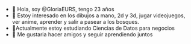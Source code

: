 - 👋 Hola, soy @GloriaEURS, tengo 23 años 
- 👀 Estoy interesado en los dibujos a mano, 2d y 3d, jugar videojuegos, ver anime, aprender y salir a pasear a los bosques. 
- 🌱Actualmente estoy estudiando Ciencias de Datos para negocios
- 💞️ Me gustaria hacer amigos y seguir aprendiendo juntos

<!---
GloriaEURS/GloriaEURS is a ✨ special ✨ repository because its `README.md` (this file) appears on your GitHub profile.
You can click the Preview link to take a look at your changes.
--->
